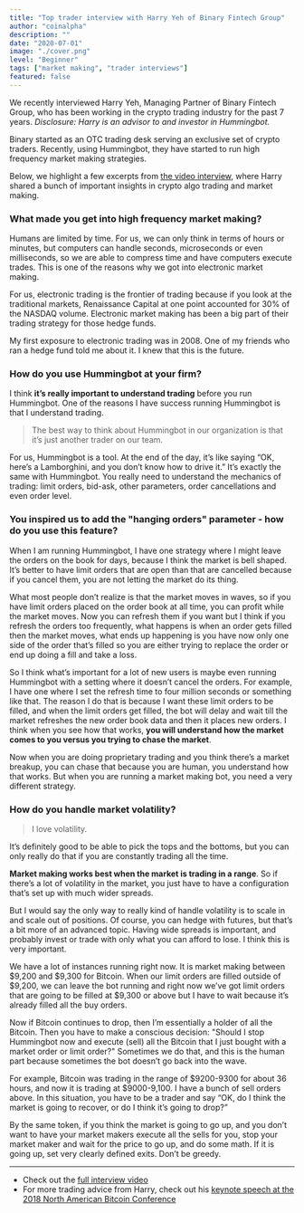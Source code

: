 ```yaml
---
title: "Top trader interview with Harry Yeh of Binary Fintech Group"
author: "coinalpha"
description: ""
date: "2020-07-01"
image: "./cover.png"
level: "Beginner"
tags: ["market making", "trader interviews"]
featured: false
---
```


We recently interviewed Harry Yeh, Managing Partner of Binary Fintech Group, who has been working in the crypto trading industry for the past 7 years. *Disclosure: Harry is an advisor to and investor in Hummingbot.*

Binary started as an OTC trading desk serving an exclusive set of crypto traders. Recently, using Hummingbot, they have started to run high frequency market making strategies. 

Below, we highlight a few excerpts from [the video interview](https://www.youtube.com/watch?v=PqKkfe9ZV6g), where Harry shared a bunch of important insights in crypto algo trading and market making. 


<!-- more -->

### What made you get into high frequency market making?

Humans are limited by time. For us, we can only think in terms of hours or minutes, but computers can handle seconds, microseconds or even milliseconds, so we are able to compress time and have computers execute trades. This is one of the reasons why we got into electronic market making.

For us, electronic trading is the frontier of trading because if you look at the traditional markets, Renaissance Capital at one point accounted for 30% of the NASDAQ volume. Electronic market making has been a big part of their trading strategy for those hedge funds.

My first exposure to electronic trading was in 2008. One of my friends who ran a hedge fund told me about it. I knew that this is the future. 

### How do you use Hummingbot at your firm?

I think **it’s really important to understand trading** before you run Hummingbot. One of the reasons I have success running Hummingbot is that I understand trading. 

> The best way to think about Hummingbot in our organization is that it’s just another trader on our team. 

For us, Hummingbot is a tool. At the end of the day, it’s like saying “OK, here’s a Lamborghini, and you don’t know how to drive it.” It’s exactly the same with Hummingbot. You really need to understand the mechanics of trading: limit orders, bid-ask, other parameters, order cancellations and even order level. 

### You inspired us to add the "hanging orders" parameter - how do you use this feature?

When I am running Hummingbot, I have one strategy where I might leave the orders on the book for days, because I think the market is bell shaped. It’s better to have limit orders that are open than that are cancelled because if you cancel them, you are not letting the market do its thing.

What most people don’t realize is that the market moves in waves, so if you have limit orders placed on the order book at all time, you can profit while the market moves. Now you can refresh them if you want but I think if you refresh the orders too frequently, what happens is when an order gets filled then the market moves, what ends up happening is you have now only one side of the order that’s filled so you are either trying to replace the order or end up doing a fill and take a loss. 

So I think what’s important for a lot of new users is maybe even running Hummingbot with a setting where it doesn’t cancel the orders. For example, I have one where I set the refresh time to four million seconds or something like that. The reason I do that is because I want these limit orders to be filled, and when the limit orders get filled, the bot will delay and wait till the market refreshes the new order book data and then it places new orders. I think when you see how that works, **you will understand how the market comes to you versus you trying to chase the market**. 

Now when you are doing proprietary trading and you think there’s a market breakup, you can chase that because you are human, you understand how that works. But when you are running a market making bot, you need a very different strategy. 

### How do you handle market volatility?

> I love volatility.

It’s definitely good to be able to pick the tops and the bottoms, but you can only really do that if you are constantly trading all the time.

**Market making works best when the market is trading in a range**. So if there’s a lot of volatility in the market, you just have to have a configuration that’s set up with much wider spreads. 

But I would say the only way to really kind of handle volatility is to scale in and scale out of positions. Of course, you can hedge with futures, but that’s a bit more of an advanced topic. Having wide spreads is important, and probably invest or trade with only what you can afford to lose. I think this is very important. 

We have a lot of instances running right now. It is market making between $9,200 and $9,300 for Bitcoin. When our limit orders are filled outside of $9,200, we can leave the bot running and right now we’ve got limit orders that are going to be filled at $9,300 or above but I have to wait because it’s already filled all the buy orders. 

Now if Bitcoin continues to drop, then I’m essentially a holder of all the Bitcoin. Then you have to make a conscious decision: "Should I stop Hummingbot now and execute (sell) all the Bitcoin that I just bought with a market order or limit order?" Sometimes we do that, and this is the human part because sometimes the bot doesn’t go back into the wave.

For example, Bitcoin was trading in the range of $9200-9300 for about 36 hours, and now it is trading at $9000-9,100. I have a bunch of sell orders above. In this situation, you have to be a trader and say “OK, do I think the market is going to recover, or do I think it’s going to drop?”

By the same token, if you think the market is going to go up, and you don’t want to have your market makers execute all the sells for you, stop your market maker and wait for the price to go up, and do some math. If it is going up, set very clearly defined exits. Don’t be greedy. 

---
- Check out the [full interview video](https://www.youtube.com/watch?v=PqKkfe9ZV6g)
- For more trading advice from Harry, check out his [keynote speech at the 2018 North American Bitcoin Conference](https://www.youtube.com/watch?v=HVbKe_778-8)